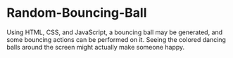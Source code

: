 # Random-Bouncing-Ball

Using HTML, CSS, and JavaScript, a bouncing ball may be generated, and some bouncing actions can be performed on it. Seeing the colored dancing balls around the screen might actually make someone happy.
